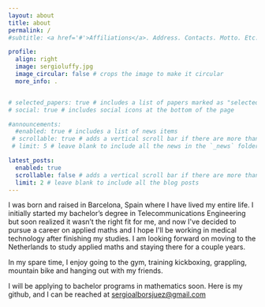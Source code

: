 ```yaml
---
layout: about
title: about
permalink: /
#subtitle: <a href='#'>Affiliations</a>. Address. Contacts. Motto. Etc.

profile:
  align: right
  image: sergioluffy.jpg
  image_circular: false # crops the image to make it circular
  more_info: .


# selected_papers: true # includes a list of papers marked as "selected={true}"
# social: true # includes social icons at the bottom of the page

#announcements:
  #enabled: true # includes a list of news items
 # scrollable: true # adds a vertical scroll bar if there are more than 3 news items
 # limit: 5 # leave blank to include all the news in the `_news` folder

latest_posts:
  enabled: true
  scrollable: false # adds a vertical scroll bar if there are more than 3 new posts items
  limit: 2 # leave blank to include all the blog posts
---
```


I was born and raised in Barcelona, Spain where I have lived my entire life. I initially started my bachelor’s degree in Telecommunications Engineering but soon realized it wasn’t the right fit for me, and now I've decided to pursue a career on applied maths and I hope I'll be working in medical technology after finishing my studies. I am looking forward on moving to the Netherlands to study applied maths and staying there for a couple years.

In my spare time, I enjoy going to the gym, training kickboxing, grappling, mountain bike and hanging out with my friends.

I will be applying to bachelor programs in mathematics soon. Here is my github, and I can be reached at sergioalborsjuez@gmail.com
